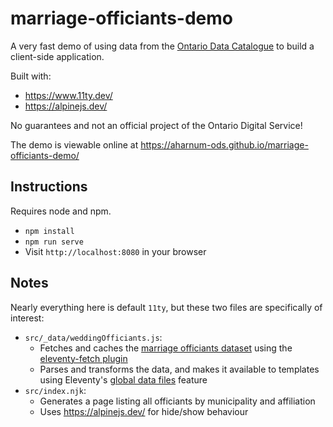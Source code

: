 # marriage-officiants-demo

A very fast demo of using data from the [Ontario Data Catalogue](https://data.ontario.ca/) to build a client-side application.

Built with:
* https://www.11ty.dev/
* https://alpinejs.dev/

No guarantees and not an official project of the Ontario Digital Service!

The demo is viewable online at https://aharnum-ods.github.io/marriage-officiants-demo/

## Instructions

Requires node and npm.

* `npm install`
* `npm run serve`
* Visit `http://localhost:8080` in your browser

## Notes

Nearly everything here is default `11ty`, but these two files are specifically of interest:

* `src/_data/weddingOfficiants.js`:
    * Fetches and caches the [marriage officiants dataset](https://data.ontario.ca/dataset/registered-marriage-officiants) using the [eleventy-fetch plugin](https://www.11ty.dev/docs/plugins/fetch/)
    * Parses and transforms the data, and makes it available to templates using Eleventy's [global data files](https://www.11ty.dev/docs/data-global/) feature
* `src/index.njk`:
    * Generates a page listing all officiants by municipality and affiliation
    * Uses https://alpinejs.dev/ for hide/show behaviour